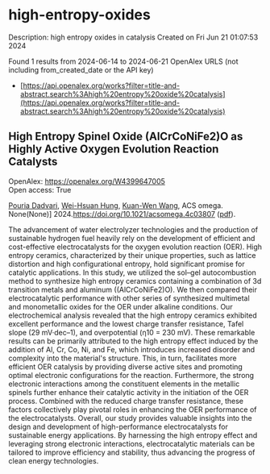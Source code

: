 # high-entropy-oxides
Description: high entropy oxides in catalysis
Created on Fri Jun 21 01:07:53 2024

Found 1 results from 2024-06-14 to 2024-06-21
OpenAlex URLS (not including from_created_date or the API key)
- [https://api.openalex.org/works?filter=title-and-abstract.search%3Ahigh%20entropy%20oxide%20catalysis](https://api.openalex.org/works?filter=title-and-abstract.search%3Ahigh%20entropy%20oxide%20catalysis)

## High Entropy Spinel Oxide (AlCrCoNiFe2)O as Highly Active Oxygen Evolution Reaction Catalysts   

OpenAlex: https://openalex.org/W4399647005    
Open access: True
    
[Pouria Dadvari](https://openalex.org/A5099119888), [Wei-Hsuan Hung](https://openalex.org/A5049525076), [Kuan-Wen Wang](https://openalex.org/A5042063168), ACS omega. None(None)] 2024.https://doi.org/10.1021/acsomega.4c03807 ([pdf](https://pubs.acs.org/doi/pdf/10.1021/acsomega.4c03807)).
    
The advancement of water electrolyzer technologies and the production of sustainable hydrogen fuel heavily rely on the development of efficient and cost-effective electrocatalysts for the oxygen evolution reaction (OER). High entropy ceramics, characterized by their unique properties, such as lattice distortion and high configurational entropy, hold significant promise for catalytic applications. In this study, we utilized the sol–gel autocombustion method to synthesize high entropy ceramics containing a combination of 3d transition metals and aluminum ((AlCrCoNiFe2)O). We then compared their electrocatalytic performance with other series of synthesized multimetal and monometallic oxides for the OER under alkaline conditions. Our electrochemical analysis revealed that the high entropy ceramics exhibited excellent performance and the lowest charge transfer resistance, Tafel slope (29 mV·dec–1), and overpotential (η10 = 230 mV). These remarkable results can be primarily attributed to the high entropy effect induced by the addition of Al, Cr, Co, Ni, and Fe, which introduces increased disorder and complexity into the material's structure. This, in turn, facilitates more efficient OER catalysis by providing diverse active sites and promoting optimal electronic configurations for the reaction. Furthermore, the strong electronic interactions among the constituent elements in the metallic spinels further enhance their catalytic activity in the initiation of the OER process. Combined with the reduced charge transfer resistance, these factors collectively play pivotal roles in enhancing the OER performance of the electrocatalysts. Overall, our study provides valuable insights into the design and development of high-performance electrocatalysts for sustainable energy applications. By harnessing the high entropy effect and leveraging strong electronic interactions, electrocatalytic materials can be tailored to improve efficiency and stability, thus advancing the progress of clean energy technologies.    

    
